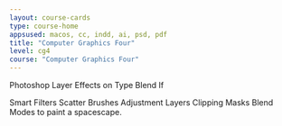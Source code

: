 ```yaml
---
layout: course-cards
type: course-home
appsused: macos, cc, indd, ai, psd, pdf
title: "Computer Graphics Four"
level: cg4
course: "Computer Graphics Four"
---
```

Photoshop
  Layer Effects on Type
    Blend If
  
  Smart Filters
  Scatter Brushes
  Adjustment Layers
  Clipping Masks
  Blend Modes
    to paint a spacescape.

